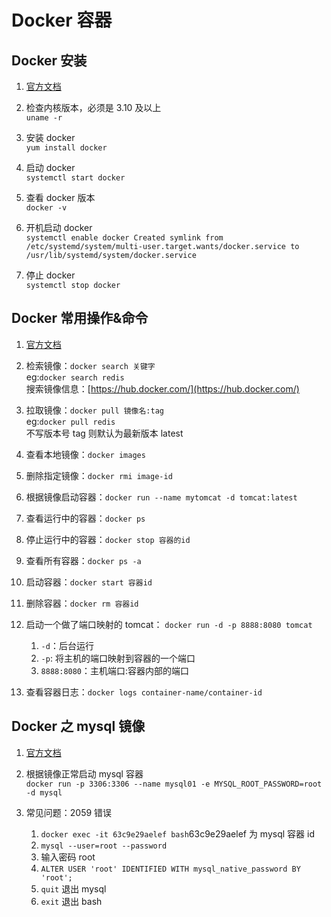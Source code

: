 # Docker 容器

## Docker 安装

1.  [官方文档](https://docs.docker.com/install/linux/docker-ce/centos/)

2.  检查内核版本，必须是 3.10 及以上  
    `uname -r`

3.  安装 docker  
    `yum install docker`

4.  启动 docker  
    `systemctl start docker`

5.  查看 docker 版本  
    `docker -v`

6.  开机启动 docker  
     `systemctl enable docker Created symlink from /etc/systemd/system/multi-user.target.wants/docker.service to /usr/lib/systemd/system/docker.service`

7.  停止 docker  
    `systemctl stop docker`

## Docker 常用操作&命令

1. [官方文档](https://docs.docker.com/engine/reference/commandline/docker/)

2. 检索镜像：`docker search 关键字`  
   eg:`docker search redis`  
   搜索镜像信息：[https://hub.docker.com/](https://hub.docker.com/)

3. 拉取镜像：`docker pull 镜像名:tag`  
   eg:`docker pull redis`  
   不写版本号 tag 则默认为最新版本 latest

4. 查看本地镜像：`docker images`

5. 删除指定镜像：`docker rmi image-id`

6. 根据镜像启动容器：`docker run --name mytomcat -d tomcat:latest`

7. 查看运行中的容器：`docker ps`

8. 停止运行中的容器：`docker stop 容器的id`

9. 查看所有容器：`docker ps -a`

10. 启动容器：`docker start 容器id`

11. 删除容器：`docker rm 容器id`

12. 启动一个做了端口映射的 tomcat： `docker run -d -p 8888:8080 tomcat`

    1. `-d`：后台运行
    2. `-p`: 将主机的端口映射到容器的一个端口
    3. `8888:8080`：主机端口:容器内部的端口

13. 查看容器日志：`docker logs container-name/container-id`

## Docker 之 mysql 镜像

1.  [官方文档](https://hub.docker.com/_/mysql)

2.  根据镜像正常启动 mysql 容器  
    `docker run -p 3306:3306 --name mysql01 -e MYSQL_ROOT_PASSWORD=root -d mysql`

3.  常见问题：2059 错误
    1.  `docker exec -it 63c9e29aelef bash`63c9e29aelef 为 mysql 容器 id
    2.  `mysql --user=root --password`
    3.  输入密码 root
    4.  `ALTER USER 'root' IDENTIFIED WITH mysql_native_password BY 'root';`
    5.  `quit` 退出 mysql
    6.  `exit` 退出 bash

